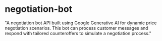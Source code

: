 # negotiation-bot
"A negotiation bot API built using Google Generative AI for dynamic price negotiation scenarios. This bot can process customer messages and respond with tailored counteroffers to simulate a negotiation process."
